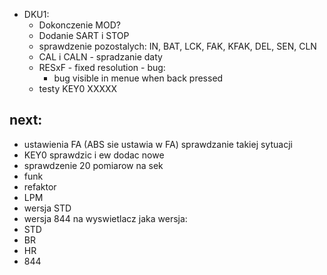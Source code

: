 - DKU1:
	- Dokonczenie MOD?
	- Dodanie SART i STOP
	- sprawdzenie pozostalych: IN, BAT, LCK, FAK, KFAK, DEL, SEN, CLN
	- CAL i CALN - spradzanie daty
	- RESxF - fixed resolution - bug:
		- bug visible in menue when back pressed
	- testy KEY0 XXXXX

next: 
- 
- ustawienia FA (ABS sie ustawia w FA) sprawdzanie takiej sytuacji
- KEY0 sprawdzic i ew dodac nowe
- sprawdzenie 20 pomiarow na sek
- funk
- refaktor
- LPM
- wersja STD
- wersja 844
na wyswietlacz jaka wersja:
- STD
- BR
- HR
- 844

